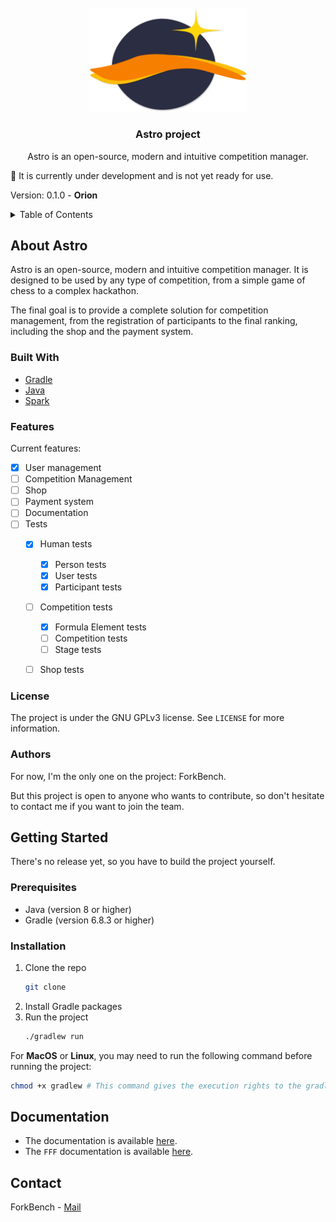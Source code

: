 <br>
<div align="center">
  <a href="https://github.com/othneildrew/Best-README-Template">
    <img src="./img/Logo.svg" alt="Logo" width="50%">
  </a>

  <h3 align="center">Astro project</h3>

  <p align="center">
    Astro is an open-source, modern and intuitive competition manager.
  </p>
</div>

👷 It is currently under development and is not yet ready for use.

Version: 0.1.0 - **Orion**

<!-- Table of content, wrapped in details/summary for better organization -->
<details>
  <summary>Table of Contents</summary>
  <ol>
    <li>
      <a href="#about-astro">About Astro</a>
      <ul>
        <li><a href="#built-with">Built With</a></li>
        <li><a href="#features">Features</a></li>
        <!-- <li><a href="#roadmap">Roadmap</a></li> -->
        <li><a href="#license">License</a></li>
        <li><a href="#authors">Authors</a></li>
      </ul>
    </li>
    <li>
      <a href="#getting-started">Getting Started</a>
      <ul>
          <li><a href="#prerequisites">Prerequisites</a></li>
          <li><a href="#installation">Installation</a></li>
          <!-- <li><a href="#configuration">Configuration</a></li> -->
          <!-- <li><a href="#usage">Usage</a></li> -->
      </ul>
    </li>
    <li><a href="#documentation">Documentation</a></li>
    <li><a href="#contact">Contact</a></li>
  </ol>
</details>

## About Astro

Astro is an open-source, modern and intuitive competition manager. It is designed to be used by any type of competition, from a simple game of chess to a complex hackathon. 

The final goal is to provide a complete solution for competition management, from the registration of participants to the final ranking, including the shop and the payment system.

### Built With

- [Gradle](https://gradle.org/)
- [Java](https://www.java.com/)
- [Spark](https://sparkjava.com/)
  
### Features

Current features:

- [x] User management
- [ ] Competition Management
- [ ] Shop
- [ ] Payment system
- [ ] Documentation
- [ ] Tests
  - [x] Human tests
    - [x] Person tests
    - [x] User tests
    - [x] Participant tests
  - [ ] Competition tests
    - [x] Formula Element tests
    - [ ] Competition tests
    - [ ] Stage tests
  - [ ] Shop tests


### License

The project is under the GNU GPLv3 license. See `LICENSE` for more information.

### Authors

For now, I'm the only one on the project: ForkBench.

But this project is open to anyone who wants to contribute, so don't hesitate to contact me if you want to join the team.

## Getting Started

There's no release yet, so you have to build the project yourself.

### Prerequisites

- Java (version 8 or higher)
- Gradle (version 6.8.3 or higher)

### Installation

1. Clone the repo
   ```sh
   git clone
    ```
2. Install Gradle packages
3. Run the project
   ```sh
   ./gradlew run
   ```

For **MacOS** or **Linux**, you may need to run the following command before running the project:
```sh
chmod +x gradlew # This command gives the execution rights to the gradlew file
```

<!-- ### Configuration -->

<!-- ### Usage -->

## Documentation

- The documentation is available [here](/doc/).
- The `FFF` documentation is available [here](/doc/FFF-Format.pdf).

## Contact

ForkBench - [Mail](mailto:robinvandemerghel@protonmail.com)